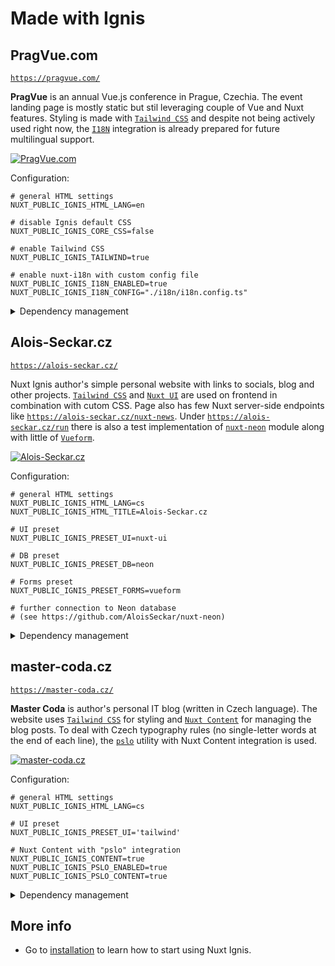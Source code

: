 # Made with Ignis

## PragVue.com

[`https://pragvue.com/`](https://pragvue.com/)

**PragVue** is an annual Vue.js conference in Prague, Czechia. The event landing page is mostly static but stil leveraging couple of Vue and Nuxt features. Styling is made with [`Tailwind CSS`](/3-2-features-ui.html#tailwind-css) and despite not being actively used right now, the [`I18N`](/3-6-features-content.html#i18n) integration is already prepared for future multilingual support.

[![PragVue.com](/thumbs/pragvue.jpg)](https://pragvue.com/)

Configuration:

```[.env]
# general HTML settings
NUXT_PUBLIC_IGNIS_HTML_LANG=en

# disable Ignis default CSS
NUXT_PUBLIC_IGNIS_CORE_CSS=false

# enable Tailwind CSS
NUXT_PUBLIC_IGNIS_TAILWIND=true

# enable nuxt-i18n with custom config file
NUXT_PUBLIC_IGNIS_I18N_ENABLED=true
NUXT_PUBLIC_IGNIS_I18N_CONFIG="./i18n/i18n.config.ts"
```

<details>
<summary>Dependency management</summary>

To demonstrate the biggest benefit of using Nuxt Ignis, lets compare the number of dependencies in [`package.json`](https://github.com/AloisSeckar/PragVue/blob/main/package.json) before and after Nuxt Ignis was introduced:

**Before** `(15 packages)`
- @nuxt/eslint
- @nuxt/image
- @nuxt/fonts
- @nuxt/scripts
- @nuxtjs/i18n
- @nuxtjs/tailwindcss
- @vueuse/core
- @vueuse/nuxt
- nuxt
- swiper
- tailwindcss
- typescript
- vue
- vue-router
- vue-tsc

**After** `(3 packages)`
- nuxt-ignis
- swiper
- vue-tsc

</details>

## Alois-Seckar.cz

[`https://alois-seckar.cz/`](https://alois-seckar.cz/)

Nuxt Ignis author's simple personal website with links to socials, blog and other projects. [`Tailwind CSS`](/3-2-features-ui.html#tailwind-css) and [`Nuxt UI`](/3-2-features-ui.html#nuxt-ui) are used on frontend in combination with cutom CSS. Page also has few Nuxt server-side endpoints like [`https://alois-seckar.cz/nuxt-news`](https://alois-seckar.cz/nuxt-news). Under [`https://alois-seckar.cz/run`](https://alois-seckar.cz/run) there is also a test implementation of [`nuxt-neon`](/3-3-features-db.html#neon) module along with little of [`Vueform`](/3-4-features-forms.html#vueform).

[![Alois-Seckar.cz](/thumbs/alois-seckar.jpg)](https://alois-seckar.cz/)

Configuration:

```[.env]
# general HTML settings
NUXT_PUBLIC_IGNIS_HTML_LANG=cs
NUXT_PUBLIC_IGNIS_HTML_TITLE=Alois-Seckar.cz

# UI preset
NUXT_PUBLIC_IGNIS_PRESET_UI=nuxt-ui

# DB preset
NUXT_PUBLIC_IGNIS_PRESET_DB=neon

# Forms preset
NUXT_PUBLIC_IGNIS_PRESET_FORMS=vueform

# further connection to Neon database 
# (see https://github.com/AloisSeckar/nuxt-neon)
```

<details>
<summary>Dependency management</summary>

To demonstrate the biggest benefit of using Nuxt Ignis, lets compare the number of dependencies in [`package.json`](https://github.com/AloisSeckar/Alois-Seckar.cz/blob/main/package.json) before and after Nuxt Ignis was introduced:

**Before** `(11 packages)`
- @nuxt/eslint
- @nuxt/ui
- @vueuse/core
- @vueuse/nuxt
- crypto-js
- node-html-parser
- nuxt
- nuxt-neon
- nuxt-security
- typescript
- vue-component-type-helpers

**After** `(4 packages)`
- crypto-js
- node-html-parser
- nuxt-ignis
- vue-component-type-helpers

</details>

## master-coda.cz

[`https://master-coda.cz/`](https://master-coda.cz/)

**Master Coda** is author's personal IT blog (written in Czech language). The website uses [`Tailwind CSS`](/3-2-features-ui.html#tailwind-css) for styling and [`Nuxt Content`](/3-6-features-content.html#nuxt-content) for managing the blog posts. To deal with Czech typography rules (no single-letter words at the end of each line), the [`pslo`](/3-6-features-content.html#pslo) utility with Nuxt Content integration is used.

[![master-coda.cz](/thumbs/master-coda.jpg)](https://master-coda.cz/)

Configuration:

```[.env]
# general HTML settings
NUXT_PUBLIC_IGNIS_HTML_LANG=cs

# UI preset
NUXT_PUBLIC_IGNIS_PRESET_UI='tailwind'

# Nuxt Content with "pslo" integration
NUXT_PUBLIC_IGNIS_CONTENT=true
NUXT_PUBLIC_IGNIS_PSLO_ENABLED=true
NUXT_PUBLIC_IGNIS_PSLO_CONTENT=true
```

<details>
<summary>Dependency management</summary>

To demonstrate the biggest benefit of using Nuxt Ignis, lets compare the number of dependencies in [`package.json`](https://github.com/AloisSeckar/master-coda/blob/master/package.json) before and after Nuxt Ignis was introduced:

**Before** `(15 packages)`
- @nuxt/content
- @nuxt/eslint
- @nuxt/icon
- @nuxt/image
- @nuxtjs/tailwindcss
- @pinia/nuxt
- better-sqlite3
- elrh-pslo
- nuxt
- nuxt-security
- pinia
- tailwindcss
- typescript
- vue
- vue-router

**After** `(2 packages)`
- better-sqlite3
- nuxt-ignis

</details>

## More info

- Go to [installation](/1-4-installation) to learn how to start using Nuxt Ignis.
